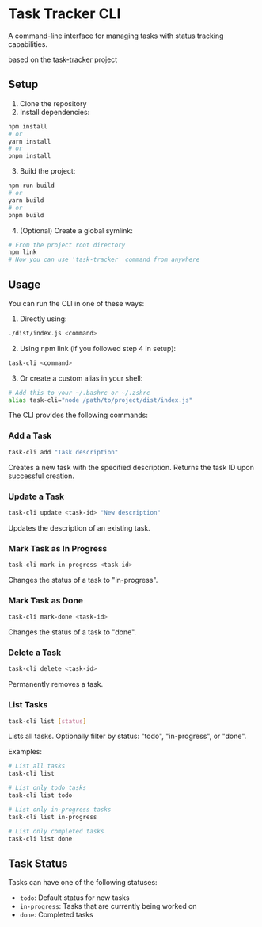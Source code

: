 # Task Tracker CLI

A command-line interface for managing tasks with status tracking capabilities.

based on the [task-tracker](https://roadmap.sh/projects/task-tracker) project

## Setup

1. Clone the repository
2. Install dependencies:
```bash
npm install
# or
yarn install
# or
pnpm install
```
3. Build the project:
```bash
npm run build
# or
yarn build
# or
pnpm build
```

4. (Optional) Create a global symlink:
```bash
# From the project root directory
npm link
# Now you can use 'task-tracker' command from anywhere
```

## Usage

You can run the CLI in one of these ways:

1. Directly using:
```bash
./dist/index.js <command>
```

2. Using npm link (if you followed step 4 in setup):
```bash
task-cli <command>
```

3. Or create a custom alias in your shell:
```bash
# Add this to your ~/.bashrc or ~/.zshrc
alias task-cli="node /path/to/project/dist/index.js"
```

The CLI provides the following commands:

### Add a Task
```bash
task-cli add "Task description"
```
Creates a new task with the specified description. Returns the task ID upon successful creation.

### Update a Task
```bash
task-cli update <task-id> "New description"
```
Updates the description of an existing task.

### Mark Task as In Progress
```bash
task-cli mark-in-progress <task-id>
```
Changes the status of a task to "in-progress".

### Mark Task as Done
```bash
task-cli mark-done <task-id>
```
Changes the status of a task to "done".

### Delete a Task
```bash
task-cli delete <task-id>
```
Permanently removes a task.

### List Tasks
```bash
task-cli list [status]
```
Lists all tasks. Optionally filter by status: "todo", "in-progress", or "done".

Examples:
```bash
# List all tasks
task-cli list

# List only todo tasks
task-cli list todo

# List only in-progress tasks
task-cli list in-progress

# List only completed tasks
task-cli list done
```

## Task Status

Tasks can have one of the following statuses:
- `todo`: Default status for new tasks
- `in-progress`: Tasks that are currently being worked on
- `done`: Completed tasks
